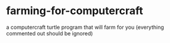 # farming-for-computercraft
a computercraft turtle program that will farm for you 
(everything commented out should be ignored)
